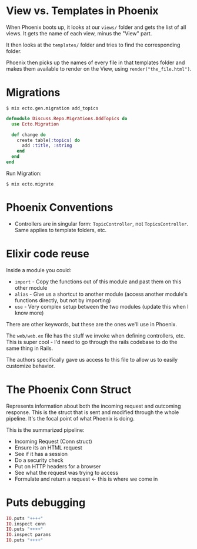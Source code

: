 
# View vs. Templates in Phoenix

When Phoenix boots up, it looks at our `views/` folder and gets the list of all views. It gets the name of each view, minus the "View" part.

It then looks at the `templates/` folder and tries to find the corresponding folder.

Phoenix then picks up the names of every file in that templates folder and makes them available to render on the View, using `render("the_file.html")`.

# Migrations

```
$ mix ecto.gen.migration add_topics
```

```elixir
defmodule Discuss.Repo.Migrations.AddTopics do
  use Ecto.Migration

  def change do
    create table(:topics) do
      add :title, :string
    end
  end
end
```

Run Migration:

```
$ mix ecto.migrate
```

# Phoenix Conventions

* Controllers are in singular form: `TopicController`, not `TopicsController`. Same applies to template folders, etc.

# Elixir code reuse

Inside a module you could:

* `import` - Copy the functions out of this module and past them on this other module
* `alias` - Give us a shortcut to another module (access another module's functions directly, but not by importing)
* `use` - Very complex setup between the two modules (update this when I know more)

There are other keywords, but these are the ones we'll use in Phoenix.

The `web/web.ex` file has the stuff we invoke when defining controllers, etc. This is super cool - I'd need to go through the rails codebase to do the same thing in Rails.

The authors specifically gave us access to this file to allow us to easily customize behavior.

# The Phoenix Conn Struct

Represents information about both the incoming request and outcoming response. This is the struct that is sent and modified through the whole pipeline. It's the focal point of what Phoenix is doing.

This is the summarized pipeline:

* Incoming Request (Conn struct)
* Ensure its an HTML request
* See if it has a session
* Do a security check
* Put on HTTP headers for a browser
* See what the request was trying to access
* Formulate and return a request <- this is where we come in

# Puts debugging

```elixir
IO.puts "++++"
IO.inspect conn
IO.puts "++++"
IO.inspect params
IO.puts "++++"
```
